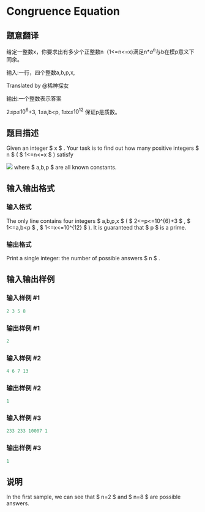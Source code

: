 # Congruence Equation

## 题意翻译

给定一整数x，你要求出有多少个正整数n（1<=n<=x)满足n*$a^n$与b在模p意义下同余。

输入:一行，四个整数a,b,p,x,

Translated by @稀神探女

输出:一个整数表示答案

2≤p≤$10^6$+3, 1≤a,b<p, 1≤x≤$10^{12}$ 保证p是质数。

## 题目描述

Given an integer $ x $ . Your task is to find out how many positive integers $ n $ ( $ 1<=n<=x $ ) satisfy

![](https://cdn.luogu.com.cn/upload/vjudge_pic/CF919E/02717f82c41ef4ed609db5d967f659c9784212e1.png) where $ a,b,p $ are all known constants.

## 输入输出格式

### 输入格式

The only line contains four integers $ a,b,p,x $ ( $ 2<=p<=10^{6}+3 $ , $ 1<=a,b<p $ , $ 1<=x<=10^{12} $ ). It is guaranteed that $ p $ is a prime.

### 输出格式

Print a single integer: the number of possible answers $ n $ .

## 输入输出样例

### 输入样例 #1

```cpp
2 3 5 8

```
### 输出样例 #1

```cpp
2

```
### 输入样例 #2

```cpp
4 6 7 13

```
### 输出样例 #2

```cpp
1

```
### 输入样例 #3

```cpp
233 233 10007 1

```
### 输出样例 #3

```cpp
1

```
## 说明

In the first sample, we can see that $ n=2 $ and $ n=8 $ are possible answers.

